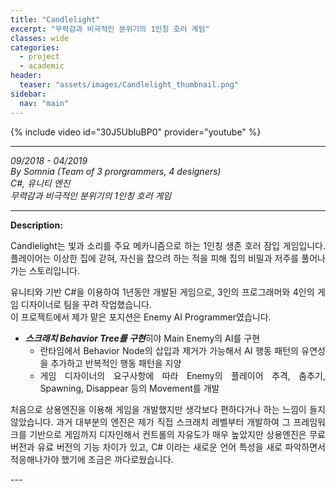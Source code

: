 ```yaml
---
title: "Candlelight"
excerpt: "무력감과 비극적인 분위기의 1인칭 호러 게임"
classes: wide
categories: 
  - project
  - academic
header:
  teaser: "assets/images/Candlelight_thumbnail.png"
sidebar:
  nav: "main"
---
```


{% include video id="30J5UbIuBP0" provider="youtube" %}

---
*09/2018 - 04/2019*  
*By Somnia (Team of 3 prorgrammers, 4 designers)*  
*C#, 유니티 엔진*  
*무력감과 비극적인 분위기의 1인칭 호러 게임*  

---
**Description:**  
<div style="text-align: justify" markdown="1">
Candlelight는 빛과 소리를 주요 메카니즘으로 하는 1인칭 생존 호러 잠입 게임입니다.  
플레이어는 이상한 집에 갇혀, 자신을 잡으려 하는 적을 피해 집의 비밀과 저주를 풀어나가는 스토리입니다.  
  
유니티와 기반 C#을 이용하여 1년동안 개발된 게임으로, 3인의 프로그래머와 4인의 게임 디자이너로 팀을 꾸려 작업했습니다.  
이 프로젝트에서 제가 맡은 포지션은 Enemy AI Programmer였습니다.
  
* ***스크래치 Behavior Tree를 구현***히야 Main Enemy의 AI를 구현
  - 란타임에서 Behavior Node의 삽입과 제거가 가능해서 AI 행동 패턴의 유연성을 추가하고 반복적인 행동 패턴을 지양
  - 게임 디자이너의 요구사항에 따라 Enemy의 플레이어 추격, 춤추기, Spawning, Disappear 등의 Movement를 개발

처음으로 상용엔진을 이용해 게임을 개발했지만 생각보다 편하다거나 하는 느낌이 들지 않았습니다. 과거 대부분의 엔진은 제가 직접 스크래치 레벨부터 개발하여 그 프레임워크를 기반으로 게임까지 디자인해서 컨트롤의 자유도가 매우 높았지만 상용엔진은 무료 버전과 유료 버전의 기능 차이가 있고, C# 이라는 새로운 언어 특성을 새로 파악하면서 적응해나가야 했기에 조금은 까다로웠습니다.
</div>
---
  
